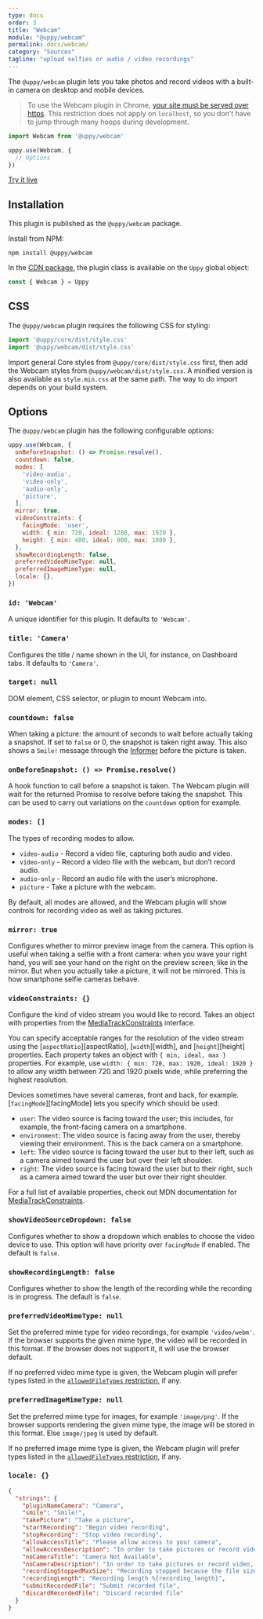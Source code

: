```yaml
---
type: docs
order: 3
title: "Webcam"
module: "@uppy/webcam"
permalink: docs/webcam/
category: "Sources"
tagline: "upload selfies or audio / video recordings"
---
```


The `@uppy/webcam` plugin lets you take photos and record videos with a built-in camera on desktop and mobile devices.

> To use the Webcam plugin in Chrome, [your site must be served over https](https://developers.google.com/web/updates/2015/10/chrome-47-webrtc#public\_service\_announcements). This restriction does not apply on `localhost`, so you don’t have to jump through many hoops during development.

```js
import Webcam from '@uppy/webcam'

uppy.use(Webcam, {
  // Options
})
```

<a class="TryButton" href="/examples/dashboard/">Try it live</a>

## Installation

This plugin is published as the `@uppy/webcam` package.

Install from NPM:

```shell
npm install @uppy/webcam
```

In the [CDN package](/docs/#With-a-script-tag), the plugin class is available on the `Uppy` global object:

```js
const { Webcam } = Uppy
```

## CSS

The `@uppy/webcam` plugin requires the following CSS for styling:

```js
import '@uppy/core/dist/style.css'
import '@uppy/webcam/dist/style.css'
```

Import general Core styles from `@uppy/core/dist/style.css` first, then add the Webcam styles from `@uppy/webcam/dist/style.css`. A minified version is also available as `style.min.css` at the same path. The way to do import depends on your build system.

## Options

The `@uppy/webcam` plugin has the following configurable options:

```js
uppy.use(Webcam, {
  onBeforeSnapshot: () => Promise.resolve(),
  countdown: false,
  modes: [
    'video-audio',
    'video-only',
    'audio-only',
    'picture',
  ],
  mirror: true,
  videoConstraints: {
    facingMode: 'user',
    width: { min: 720, ideal: 1280, max: 1920 },
    height: { min: 480, ideal: 800, max: 1080 },
  },
  showRecordingLength: false,
  preferredVideoMimeType: null,
  preferredImageMimeType: null,
  locale: {},
})
```

### `id: 'Webcam'`

A unique identifier for this plugin. It defaults to `'Webcam'`.

### `title: 'Camera'`

Configures the title / name shown in the UI, for instance, on Dashboard tabs. It defaults to `'Camera'`.

### `target: null`

DOM element, CSS selector, or plugin to mount Webcam into.

### `countdown: false`

When taking a picture: the amount of seconds to wait before actually taking a snapshot. If set to `false` or 0, the snapshot is taken right away. This also shows a `Smile!` message through the [Informer](/docs/informer) before the picture is taken.

### `onBeforeSnapshot: () => Promise.resolve()`

A hook function to call before a snapshot is taken. The Webcam plugin will wait for the returned Promise to resolve before taking the snapshot. This can be used to carry out variations on the `countdown` option for example.

### `modes: []`

The types of recording modes to allow.

* `video-audio` - Record a video file, capturing both audio and video.
* `video-only` - Record a video file with the webcam, but don’t record audio.
* `audio-only` - Record an audio file with the user’s microphone.
* `picture` - Take a picture with the webcam.

By default, all modes are allowed, and the Webcam plugin will show controls for recording video as well as taking pictures.

### `mirror: true`

Configures whether to mirror preview image from the camera. This option is useful when taking a selfie with a front camera: when you wave your right hand, you will see your hand on the right on the preview screen, like in the mirror. But when you actually take a picture, it will not be mirrored. This is how smartphone selfie cameras behave.

### `videoConstraints: {}`

Configure the kind of video stream you would like to record. Takes an object with properties from the [MediaTrackConstraints][] interface.

You can specify acceptable ranges for the resolution of the video stream using the \[`aspectRatio`]\[aspectRatio], \[`width`]\[width], and \[`height`]\[height] properties. Each property takes an object with `{ min, ideal, max }` properties. For example, use `width: { min: 720, max: 1920, ideal: 1920 }` to allow any width between 720 and 1920 pixels wide, while preferring the highest resolution.

Devices sometimes have several cameras, front and back, for example. \[`facingMode`]\[facingMode] lets you specify which should be used:

* `user`: The video source is facing toward the user; this includes, for example, the front-facing camera on a smartphone.
* `environment`:  The video source is facing away from the user, thereby viewing their environment. This is the back camera on a smartphone.
* `left`: The video source is facing toward the user but to their left, such as a camera aimed toward the user but over their left shoulder.
* `right`: The video source is facing toward the user but to their right, such as a camera aimed toward the user but over their right shoulder.

For a full list of available properties, check out MDN documentation for [MediaTrackConstraints][].

[MediaTrackConstraints]: https://developer.mozilla.org/en-US/docs/Web/API/MediaTrackConstraints#Properties_of_video_tracks

### `showVideoSourceDropdown: false`

Configures whether to show a dropdown which enables to choose the video device to use. This option will have priority over `facingMode` if enabled. The default is `false`.

### `showRecordingLength: false`

Configures whether to show the length of the recording while the recording is in progress. The default is `false`.

### `preferredVideoMimeType: null`

Set the preferred mime type for video recordings, for example `'video/webm'`. If the browser supports the given mime type, the video will be recorded in this format. If the browser does not support it, it will use the browser default.

If no preferred video mime type is given, the Webcam plugin will prefer types listed in the [`allowedFileTypes` restriction](/docs/uppy/#restrictions), if any.

### `preferredImageMimeType: null`

Set the preferred mime type for images, for example `'image/png'`. If the browser supports rendering the given mime type, the image will be stored in this format. Else `image/jpeg` is used by default.

If no preferred image mime type is given, the Webcam plugin will prefer types listed in the [`allowedFileTypes` restriction](/docs/uppy/#restrictions), if any.

### `locale: {}`

```json
{
  "strings": {
    "pluginNameCamera": "Camera",
    "smile": "Smile!",
    "takePicture": "Take a picture",
    "startRecording": "Begin video recording",
    "stopRecording": "Stop video recording",
    "allowAccessTitle": "Please allow access to your camera",
    "allowAccessDescription": "In order to take pictures or record video with your camera, please allow camera access for this site.",
    "noCameraTitle": "Camera Not Available",
    "noCameraDescription": "In order to take pictures or record video, please connect a camera device",
    "recordingStoppedMaxSize": "Recording stopped because the file size is about to exceed the limit",
    "recordingLength": "Recording length %{recording_length}",
    "submitRecordedFile": "Submit recorded file",
    "discardRecordedFile": "Discard recorded file"
  }
}
```
